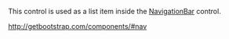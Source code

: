 This control is used as a list item inside the [NavigationBar](/docs/controls/bootstrap/NavigationBar/{branch}) control.

<http://getbootstrap.com/components/#nav>